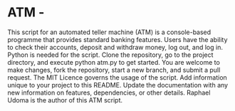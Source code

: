 # ATM - 
This script for an automated teller machine (ATM) is a console-based programme that provides standard banking features. Users have the ability to check their accounts, deposit and withdraw money, log out, and log in. Python is needed for the script. Clone the repository, go to the project directory, and execute python atm.py to get started. You are welcome to make changes, fork the repository, start a new branch, and submit a pull request. The MIT Licence governs the usage of the script. Add information unique to your project to this README. Update the documentation with any new information on features, dependencies, or other details. 
Raphael Udoma is the author of this ATM script.
